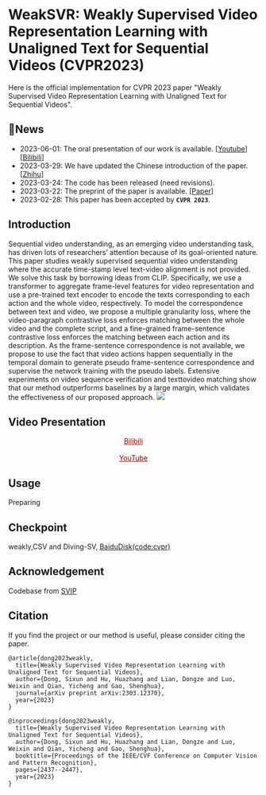 # WeakSVR: Weakly Supervised Video Representation Learning with Unaligned Text for Sequential Videos (CVPR2023)

Here is the official implementation for CVPR 2023 paper "Weakly Supervised Video Representation Learning with Unaligned Text for Sequential Videos".

## 🌱News
- 2023-06-01: The oral presentation of our work is available. [[Youtube](https://www.youtube.com/watch?v=AqozSRYP7Pc)] [[Bilibili](https://www.bilibili.com/video/BV1AW4y1R7um/)]
- 2023-03-29: We have updated the Chinese introduction of the paper. [[Zhihu](https://zhuanlan.zhihu.com/p/617926257)]
- 2023-03-24: The code has been released (need revisions).
- 2023-03-22: The preprint of the paper is available. [[Paper](https://arxiv.org/abs/2303.12370)]
- 2023-02-28: This paper has been accepted by **`CVPR 2023`**.

## Introduction
Sequential video understanding, as an emerging video understanding task, has driven lots of researchers’ attention because of its goal-oriented nature. This paper studies weakly supervised sequential video understanding where the accurate time-stamp level text-video alignment is not provided. We solve this task by borrowing ideas from CLIP. Specifically, we use a transformer to aggregate frame-level features for video representation and use a pre-trained text encoder to encode the texts corresponding to each action and the whole video, respectively. To model the correspondence between text and video, we propose a multiple granularity loss, where the video-paragraph contrastive loss enforces matching between the whole video and the complete script, and a fine-grained frame-sentence contrastive loss enforces the matching between each action and its description. As the frame-sentence correspondence is not available, we propose to use the fact that video actions happen sequentially in the temporal domain to generate pseudo frame-sentence correspondence and supervise the network training with the pseudo labels. Extensive experiments on video sequence verification and texttovideo matching show that our method outperforms baselines by a large margin, which validates the effectiveness of our proposed approach.
![](https://github.com/svip-lab/WeakSVR/blob/main/figs/sequence%20video.jpg)
## Video Presentation  
<center><a href="https://www.bilibili.com/video/BV1AW4y1R7um/" target="_blank" style="color: #990000"> Bilibili </a></center>       <br/> 
<center><a href="https://www.youtube.com/watch?v=AqozSRYP7Pc" target="_blank" style="color: #990000"> YouTube </a></center>  

## Usage  
Preparing
## Checkpoint
weakly,CSV and Diving-SV, [BaiduDisk(code:cvpr)](https://pan.baidu.com/s/1mYRy27c-_1Wj238gNr2IOw?pwd=cvpr)
## Acknowledgement
Codebase from [SVIP](https://github.com/svip-lab/SVIP-Sequence-VerIfication-for-Procedures-in-Videos)

## Citation 
If you find the project or our method is useful, please consider citing the paper.  
```
@article{dong2023weakly,
  title={Weakly Supervised Video Representation Learning with Unaligned Text for Sequential Videos},
  author={Dong, Sixun and Hu, Huazhang and Lian, Dongze and Luo, Weixin and Qian, Yicheng and Gao, Shenghua},
  journal={arXiv preprint arXiv:2303.12370},
  year={2023}
}
```
```
@inproceedings{dong2023weakly,
  title={Weakly Supervised Video Representation Learning with Unaligned Text for Sequential Videos},
  author={Dong, Sixun and Hu, Huazhang and Lian, Dongze and Luo, Weixin and Qian, Yicheng and Gao, Shenghua},
  booktitle={Proceedings of the IEEE/CVF Conference on Computer Vision and Pattern Recognition},
  pages={2437--2447},
  year={2023}
}
```
